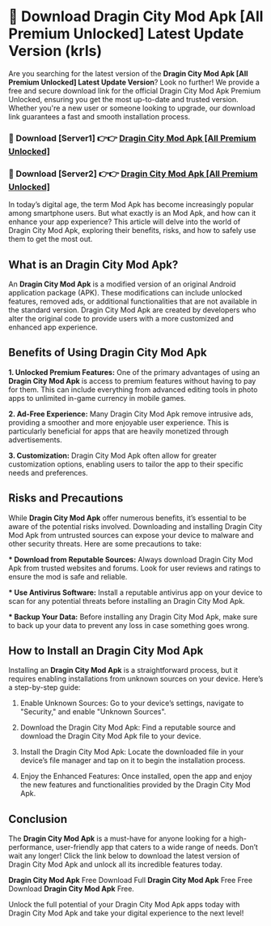 # 🤖 Download Dragin City Mod Apk [All Premium Unlocked] Latest Update Version (krls)

Are you searching for the latest version of the <strong>Dragin City Mod Apk [All Premium Unlocked] Latest Update Version</strong>? Look no further! We provide a free and secure download link for the official Dragin City Mod Apk Premium Unlocked, ensuring you get the most up-to-date and trusted version. Whether you're a new user or someone looking to upgrade, our download link guarantees a fast and smooth installation process.


<h3>📌 Download [Server1] 👉👉 <a href="https://hapymods.com?title=Dragin+City+Mod+Apk&ref=3B1">Dragin City Mod Apk [All Premium Unlocked]</a></h3>

<h3>📌 Download [Server2] 👉👉 <a href="https://hapymods.com?title=Dragin+City+Mod+Apk&ref=3B1">Dragin City Mod Apk [All Premium Unlocked]</a></h3>


In today’s digital age, the term Mod Apk has become increasingly popular among smartphone users. But what exactly is an Mod Apk, and how can it enhance your app experience? This article will delve into the world of Dragin City Mod Apk, exploring their benefits, risks, and how to safely use them to get the most out.


<h2>What is an Dragin City Mod Apk?</h2>

An <strong>Dragin City Mod Apk</strong> is a modified version of an original Android application package (APK). These modifications can include unlocked features, removed ads, or additional functionalities that are not available in the standard version. Dragin City Mod Apk are created by developers who alter the original code to provide users with a more customized and enhanced app experience.


<h2>Benefits of Using Dragin City Mod Apk</h2>

<strong> 1. Unlocked Premium Features:</strong> One of the primary advantages of using an <strong>Dragin City Mod Apk</strong> is access to premium features without having to pay for them. This can include everything from advanced editing tools in photo apps to unlimited in-game currency in mobile games.

<strong> 2. Ad-Free Experience:</strong> Many Dragin City Mod Apk remove intrusive ads, providing a smoother and more enjoyable user experience. This is particularly beneficial for apps that are heavily monetized through advertisements.

<strong> 3. Customization:</strong> Dragin City Mod Apk often allow for greater customization options, enabling users to tailor the app to their specific needs and preferences.


<h2>Risks and Precautions</h2>

While <strong>Dragin City Mod Apk</strong> offer numerous benefits, it’s essential to be aware of the potential risks involved. Downloading and installing Dragin City Mod Apk from untrusted sources can expose your device to malware and other security threats. Here are some precautions to take:

<strong> * Download from Reputable Sources:</strong> Always download Dragin City Mod Apk from trusted websites and forums. Look for user reviews and ratings to ensure the mod is safe and reliable.

<strong> * Use Antivirus Software:</strong> Install a reputable antivirus app on your device to scan for any potential threats before installing an Dragin City Mod Apk.

<strong> * Backup Your Data:</strong> Before installing any Dragin City Mod Apk, make sure to back up your data to prevent any loss in case something goes wrong.


<h2>How to Install an Dragin City Mod Apk</h2>

Installing an <strong>Dragin City Mod Apk</strong> is a straightforward process, but it requires enabling installations from unknown sources on your device. Here’s a step-by-step guide:

 1. Enable Unknown Sources: Go to your device’s settings, navigate to "Security," and enable "Unknown Sources".

 2. Download the Dragin City Mod Apk: Find a reputable source and download the Dragin City Mod Apk file to your device.

 3. Install the Dragin City Mod Apk: Locate the downloaded file in your device’s file manager and tap on it to begin the installation process.

 4. Enjoy the Enhanced Features: Once installed, open the app and enjoy the new features and functionalities provided by the Dragin City Mod Apk.


<h2><strong>Conclusion</strong></h2>

The <strong>Dragin City Mod Apk</strong> is a must-have for anyone looking for a high-performance, user-friendly app that caters to a wide range of needs. Don’t wait any longer! Click the link below to download the latest version of Dragin City Mod Apk and unlock all its incredible features today.

<strong>Dragin City Mod Apk</strong> Free Download Full <strong>Dragin City Mod Apk</strong> Free Free Download <strong>Dragin City Mod Apk</strong> Free.

Unlock the full potential of your Dragin City Mod Apk apps today with Dragin City Mod Apk and take your digital experience to the next level!
